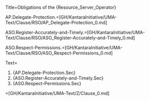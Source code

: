 Title=Obligations of the {Resource_Server_Operator}

AP.Delegate-Protection.=[GH/KantaraInitiative/UMA-Text/Clause/RSO/AP_Delegate-Protection_0.md]

ASO.Register-Accurately-and-Timely.=[GH/KantaraInitiative/UMA-Text/Clause/RSO/ASO_Register-Accurately-and-Timely_0.md]

ASO.Respect-Permissions.=[GH/KantaraInitiative/UMA-Text/Clause/RSO/ASO_Respect-Permissions_0.md]

Text=<ol><li>{AP.Delegate-Protection.Sec}<li>{ASO.Register-Accurately-and-Timely.Sec}<li>{ASO.Respect-Permissions.Sec}</ol>

=[GH/KantaraInitiative/UMA-Text/Z/Clause_0.md]